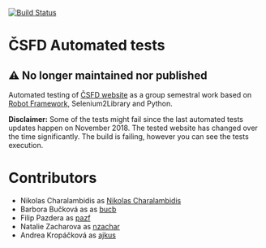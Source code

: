 [![Build Status](https://travis-ci.org/Nikolas-Charalambidis/4IT446.svg?branch=master)](https://travis-ci.org/Nikolas-Charalambidis/4IT446)

# ČSFD Automated tests

## ⚠ No longer maintained nor published

Automated testing of [ČSFD website](https://www.csfd.cz/) as a group semestral work based on [Robot Framework](http://robotframework.org/), Selenium2Library and Python.

**Disclaimer:** Some of the tests might fail since the last automated tests updates happen on November 2018. The tested website has changed over the time significantly. The build is failing, however you can see the tests execution.

# Contributors

 - Nikolas Charalambidis as [Nikolas Charalambidis](https://github.com/Nikolas-Charalambidis)
 - Barbora Bučková as as [bucb](https://github.com/bucb)
 - Filip Pazdera as [pazf](https://github.com/pazf)
 - Natalie Zacharova as [nzachar](https://github.com/nzachar)
 - Andrea Kropáčková as [ajkus](https://github.com/ajkus)
